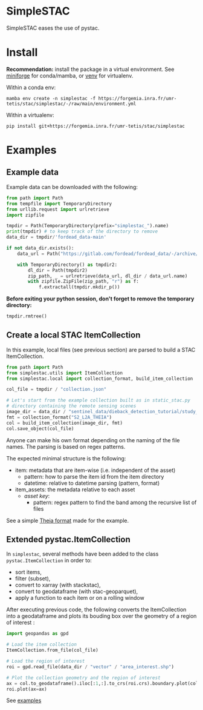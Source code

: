 # SimpleSTAC

SimpleSTAC eases the use of pystac.

# Install

__Recommendation:__ install the package in a virtual environment. See
[miniforge](https://github.com/conda-forge/miniforge) for conda/mamba, or 
[venv](https://docs.python.org/3/library/venv.html) for virtualenv.

Within a conda env:
```shell
mamba env create -n simplestac -f https://forgemia.inra.fr/umr-tetis/stac/simplestac/-/raw/main/environment.yml
```

Within a virtualenv:
```shell
pip install git+https://forgemia.inra.fr/umr-tetis/stac/simplestac
```

# Examples

## Example data
Example data can be downloaded with the following:
```python
from path import Path
from tempfile import TemporaryDirectory
from urllib.request import urlretrieve
import zipfile

tmpdir = Path(TemporaryDirectory(prefix="simplestac_").name)
print(tmpdir) # to keep track of the directory to remove
data_dir = tmpdir/'fordead_data-main'

if not data_dir.exists():
    data_url = Path("https://gitlab.com/fordead/fordead_data/-/archive/main/fordead_data-main.zip")

    with TemporaryDirectory() as tmpdir2:
        dl_dir = Path(tmpdir2)
        zip_path, _ = urlretrieve(data_url, dl_dir / data_url.name)
        with zipfile.ZipFile(zip_path, "r") as f:
            f.extractall(tmpdir.mkdir_p())

```

__Before exiting your python session, don't forget to remove the temporary directory:__
```python
tmpdir.rmtree()
```

## Create a local STAC ItemCollection

In this example, local files (see previous section) are parsed to build
a STAC ItemCollection.

```python
from path import Path
from simplestac.utils import ItemCollection
from simplestac.local import collection_format, build_item_collection

col_file = tmpdir / "collection.json"

# Let's start from the example collection built as in static_stac.py
# directory containing the remote sensing scenes
image_dir = data_dir / "sentinel_data/dieback_detection_tutorial/study_area"
fmt = collection_format("S2_L2A_THEIA")
col = build_item_collection(image_dir, fmt)
col.save_object(col_file)

```

Anyone can make his own format depending on the naming of the file names.
The parsing is based on regex patterns.

The expected minimal structure is the following:
- item: metadata that are item-wise (i.e. independent of the asset)
  - pattern: how to parse the item id from the item directory
  - datetime: relative to datetime parsing (pattern, format)
- item_assets: the metadata relative to each asset
  - _asset key_:
    - pattern: regex pattern to find the band among the recursive list of files

See a simple [Theia format](https://forgemia.inra.fr/umr-tetis/stac/simplestac/-/blob/main/simplestac/formats/S2_L2A_THEIA.json?ref_type=heads) made for the example.

## Extended pystac.ItemCollection

In `simplestac`, several methods have been added to the class `pystac.ItemCollection` in order to:

  - sort items,
  - filter (subset),
  - convert to xarray (with stackstac),
  - convert to geodataframe (with stac-geoparquet),
  - apply a function to each item or on a rolling window

After executing previous code, the following converts the ItemCollection into 
a geodataframe and plots its bouding box over the geometry of a region of interest :
```python
import geopandas as gpd

# Load the item collection
ItemCollection.from_file(col_file)

# Load the region of interest
roi = gpd.read_file(data_dir / "vector" / "area_interest.shp")

# Plot the collection geometry and the region of interest
ax = col.to_geodataframe().iloc[:1,:].to_crs(roi.crs).boundary.plot(color="red")
roi.plot(ax=ax)
```

See [examples](https://forgemia.inra.fr/umr-tetis/stac/simplestac/-/tree/main/examples)
